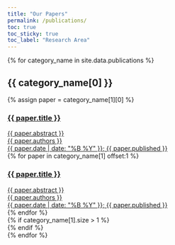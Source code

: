 ```yaml
---
title: "Our Papers"
permalink: /publications/
toc: true
toc_sticky: true
toc_label: "Research Area"
---
```


<link rel="stylesheet" href="https://cdnjs.cloudflare.com/ajax/libs/font-awesome/5.15.4/css/all.min.css">
<style>
h1 {
    text-align: center;
}
.toc {
    margin: 1em 0 2em 0;
}
</style>

<script>
function expandPapers(category, toggle) {
    var categoryDiv = document.querySelector(`[data-category-name="${category}"]`);
    if (categoryDiv) {
        var morePapers = categoryDiv.querySelector(".more-papers");
        var toggleLink = categoryDiv.querySelector(".toggle-link a");
        var toggleIcon = toggleLink.querySelector('i');
        if (!toggle || !morePapers.classList.contains('expanded')) {
            morePapers.style.maxHeight = morePapers.scrollHeight + 'px';
            morePapers.classList.add('expanded');
            toggleIcon.className = 'fas fa-chevron-up';
            setTimeout(function() {
                morePapers.style.maxHeight = 'none';
            }, 500); // Match transition duration
        } else {
            morePapers.style.maxHeight = morePapers.scrollHeight + 'px';
            morePapers.classList.remove('expanded');
            morePapers.style.maxHeight = '0';
            toggleIcon.className = 'fas fa-chevron-down';
        }
    }
}
window.addEventListener("load", (e) => {
    expandPapers(decodeURI(URL.parse(window.location.href).hash.replace("#", "")), false);
});
navigation.addEventListener("navigate", (e) => {
    expandPapers(decodeURI(URL.parse(e.destination.url).hash.replace("#", "")), true);
});
</script>

{% for category_name in site.data.publications %}
<div class="publications-wrapper">
    <h2 id="{{ category_name[0] }}">{{ category_name[0] }}</h2>
    <div class="category-papers" data-category-name="{{ category_name[0] }}">
        {% assign paper = category_name[1][0] %}
        <a href="{{ paper.url }}" target="_blank" class="paper-entry-link">
            <div class="paper-entry">
                <h3>{{ paper.title }}</h3>
                <div class="abstract">{{ paper.abstract }}</div>
                <div class="authors">{{ paper.authors }}</div>
                <div class="published">{{ paper.date | date: "%B %Y" }}; {{ paper.published }}</div>
            </div>
        </a>
        <div class="more-papers">
            {% for paper in category_name[1] offset:1 %}
            <a href="{{ paper.url }}" target="_blank" class="paper-entry-link">
                <div class="paper-entry">
                    <h3>{{ paper.title }}</h3>
                    <div class="abstract">{{ paper.abstract }}</div>
                    <div class="authors">{{ paper.authors }}</div>
                    <div class="published">{{ paper.date | date: "%B %Y" }}; {{ paper.published }}</div>
                </div>
            </a>
            {% endfor %}
        </div>
        {% if category_name[1].size > 1 %}
        <div class="toggle-link" style="text-align: center;">
            <a href="#" onclick="expandPapers('{{ category_name[0] }}', true); return false;">
                <i class="fas fa-chevron-down"></i>
            </a>
        </div>
        {% endif %}
    </div>
</div>
{% endfor %}
